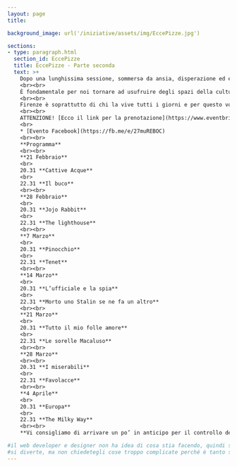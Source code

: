 ```yaml
---
layout: page
title:

background_image: url('/iniziative/assets/img/EccePizze.jpg')

sections:
- type: paragraph.html
  section_id: EccePizze
  title: EccePizze - Parte seconda
  text: >+
    Dopo una lunghissima sessione, sommersə da ansia, disperazione ed esami, torna finalmente "**EccePizze**" la rassegna cinematografica gratuita nel centro di Firenze, la città vetrina!
    <br><br>
    È fondamentale per noi tornare ad usufruire degli spazi della cultura nel cuore della nostra città, combattendo contro la gentrificazione a cui l'attuale amministrazione sta sempre più lavorando.
    <br><br>
    Firenze è soprattutto di chi la vive tutti i giorni e per questo vogliamo continuare EccePizze anche durante il secondo semestre. I film verranno proiettati allo Spazio Alfieri per tuttə coloro che vorranno passare una serata al cinema in compagnia!
    <br><br>
    ATTENZIONE! [Ecco il link per la prenotazione](https://www.eventbrite.it/e/biglietti-eccepizze-202122-secondo-tempo-265002057287?fbclid=IwAR2zz_nCUJwKdJdRi5ZaxGpGqPJUWUMJKnfF2EvbF8MyKi2l0qpuRgiSmMs): è un biglietto gratuito che ci permette di svolgere le operazioni di tracciamento.
    <br>
    * [Evento Facebook](https://fb.me/e/27muREBOC)
    <br><br>
    **Programma**
    <br><br>
    **21 Febbraio**
    <br>
    20.31 **Cattive Acque**
    <br>
    22.31 **Il buco**
    <br><br>
    **28 Febbraio**
    <br>
    20.31 **Jojo Rabbit**
    <br>
    22.31 **The lighthouse**
    <br><br>
    **7 Marzo**
    <br>
    20.31 **Pinocchio**
    <br>
    22.31 **Tenet**
    <br><br>
    **14 Marzo**
    <br>
    20.31 **L’ufficiale e la spia**
    <br>
    22.31 **Morto uno Stalin se ne fa un altro**
    <br><br>
    **21 Marzo**
    <br>
    20.31 **Tutto il mio folle amore**
    <br>
    22.31 **Le sorelle Macaluso**
    <br><br>
    **28 Marzo**
    <br><br>
    20.31 **I miserabili**
    <br>
    22.31 **Favolacce**
    <br><br>
    **4 Aprile**
    <br>
    20.31 **Europa**
    <br>
    22.31 **The Milky Way**
    <br><br>
    **Vi consigliamo di arrivare un po’ in anticipo per il controllo della prenotazione e del Green Pass (come da normative vigenti è indispensabile per entrare in sala). Buona visione!**

#il web developer e designer non ha idea di cosa stia facendo, quindi sbaglia, si incazza, beve un caffè e riprova.
#si diverte, ma non chiedetegli cose troppo complicate perché è tanto se riesce a mettere i link e le immagini giuste
---
```

